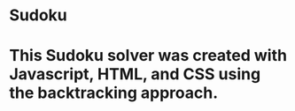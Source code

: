 # Sudoku
# This Sudoku solver was created with Javascript, HTML, and CSS using the backtracking approach. 
